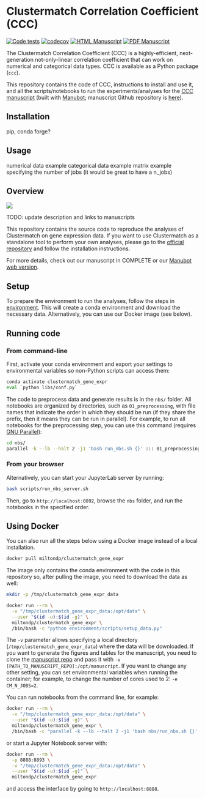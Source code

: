# Clustermatch Correlation Coefficient (CCC)

[![Code tests](https://github.com/greenelab/ccc/actions/workflows/pytest.yaml/badge.svg)](https://github.com/greenelab/ccc/actions/workflows/pytest.yaml)
[![codecov](https://codecov.io/gh/greenelab/ccc/branch/main/graph/badge.svg?token=QNK6O3Y1VF)](https://codecov.io/gh/greenelab/ccc)
[![HTML Manuscript](https://img.shields.io/badge/manuscript-HTML-blue.svg)](https://greenelab.github.io/ccc-manuscript/)
[![PDF Manuscript](https://img.shields.io/badge/manuscript-PDF-blue.svg)](https://greenelab.github.io/ccc-manuscript/manuscript.pdf)

The Clustermatch Correlation Coefficient (CCC) is a highly-efficient, next-generation not-only-linear correlation coefficient that can work on numerical and categorical data types.
CCC is available as a Python package (`ccc`).

This repository contains the code of CCC, instructions to install and use it, and all the scripts/notebooks to run the experiments/analyses for the [CCC manuscript](https://greenelab.github.io/ccc-manuscript/) (built with [Manubot](https://manubot.org/); manuscript Github repository is [here](https://github.com/greenelab/ccc-manuscript)).

## Installation

pip, conda forge?

## Usage

numerical data example
categorical data example
matrix example
specifying the number of jobs (it would be great to have a n_jobs)

## Overview

![](images/cm_gene_expr_overview.png)

TODO: update description and links to manuscripts

This repository contains the source code to reproduce the analyses of Clustermatch on gene expression data.
If you want to use Clustermatch as a standalone tool to perform your own analyses, please go to the [official repository](https://github.com/sinc-lab/clustermatch) and follow the installation instructions.

For more details, check out our manuscript in COMPLETE or our [Manubot web version](https://greenelab.github.io/ccc-manuscript/).


## Setup

To prepare the environment to run the analyses, follow the steps in [environment](environment/).
This will create a conda environment and download the necessary data.
Alternatively, you can use our Docker image (see below).

## Running code

### From command-line

First, activate your conda environment and export your settings to environmental variables so non-Python scripts can access them:
```bash
conda activate clustermatch_gene_expr
eval `python libs/conf.py`
```

The code to preprocess data and generate results is in the `nbs/` folder.
All notebooks are organized by directories, such as `01_preprocessing`, with file names that indicate the order in which they should be run (if they share the prefix, then it means they can be run in parallel).
For example, to run all notebooks for the preprocessing step, you can use this command (requires [GNU Parallel](https://www.gnu.org/software/parallel/)):

```bash
cd nbs/
parallel -k --lb --halt 2 -j1 'bash run_nbs.sh {}' ::: 01_preprocessing/*.ipynb
```

<!--
Or if you want to run all the analyses at once, you can use:

```bash
shopt -s globstar
parallel -k --lb --halt 2 -j1 'bash run_nbs.sh {}' ::: nbs/{,**/}*.ipynb
```
-->

### From your browser

Alternatively, you can start your JupyterLab server by running:

```bash
bash scripts/run_nbs_server.sh
```

Then, go to `http://localhost:8892`, browse the `nbs` folder, and run the notebooks in the specified order.

## Using Docker

You can also run all the steps below using a Docker image instead of a local installation.

```bash
docker pull miltondp/clustermatch_gene_expr
```

The image only contains the conda environment with the code in this repository so, after pulling the image, you need to download the data as well:

```bash
mkdir -p /tmp/clustermatch_gene_expr_data

docker run --rm \
  -v "/tmp/clustermatch_gene_expr_data:/opt/data" \
  --user "$(id -u):$(id -g)" \
  miltondp/clustermatch_gene_expr \
  /bin/bash -c "python environment/scripts/setup_data.py"
```

The `-v` parameter allows specifying a local directory (`/tmp/clustermatch_gene_expr_data`) where the data will be downloaded.
If you want to generate the figures and tables for the manuscript, you need to clone the [manuscript repo](https://github.com/greenelab/ccc-manuscript) and pass it with `-v [PATH_TO_MANUSCRIPT_REPO]:/opt/manuscript`.
If you want to change any other setting, you can set environmental variables when running the container; for example, to change the number of cores used to 2: `-e CM_N_JOBS=2`.

You can run notebooks from the command line, for example:

```bash
docker run --rm \
  -v "/tmp/clustermatch_gene_expr_data:/opt/data" \
  --user "$(id -u):$(id -g)" \
  miltondp/clustermatch_gene_expr \
  /bin/bash -c "parallel -k --lb --halt 2 -j1 'bash nbs/run_nbs.sh {}' ::: nbs/05_preprocessing/*.ipynb"
```

or start a Jupyter Notebook server with:

```bash
docker run --rm \
  -p 8888:8893 \
  -v "/tmp/clustermatch_gene_expr_data:/opt/data" \
  --user "$(id -u):$(id -g)" \
  miltondp/clustermatch_gene_expr
```

and access the interface by going to `http://localhost:8888`.
